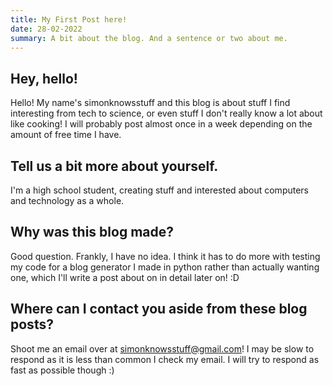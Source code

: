 ```yaml
---
title: My First Post here!
date: 28-02-2022
summary: A bit about the blog. And a sentence or two about me.
---
```

## Hey, hello!
Hello! My name's simonknowsstuff and this blog is about stuff I find interesting from tech to science, or even stuff I don't really know a lot about like cooking! I will probably post almost once in a week depending on the amount of free time I have.

## Tell us a bit more about yourself.
I'm a high school student, creating stuff and interested about computers and technology as a whole.

## Why was this blog made?
Good question. Frankly, I have no idea. I think it has to do more with testing my code for a blog generator I made in python rather than actually wanting one, which I'll write a post about on in detail later on! :D

## Where can I contact you aside from these blog posts?
Shoot me an email over at simonknowsstuff@gmail.com! I may be slow to respond as it is less than common I check my email. I will try to respond as fast as possible though :)